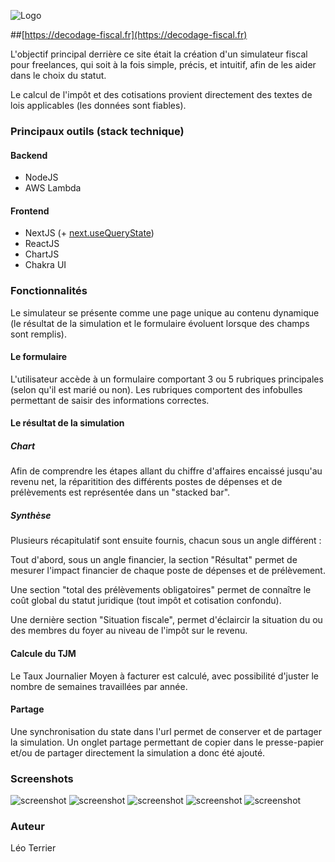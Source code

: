 ![Logo](public/logo-og.png?raw=true "Logo")

##[https://decodage-fiscal.fr](https://decodage-fiscal.fr)

L'objectif principal derrière ce site était la création d'un simulateur fiscal pour freelances, qui soit à la fois simple, précis, et intuitif, afin de les aider dans le choix du statut.

Le calcul de l'impôt et des cotisations provient directement des textes de lois applicables (les données sont fiables).

### Principaux outils (stack technique)

#### Backend
* NodeJS
* AWS Lambda

#### Frontend
* NextJS (+ [next.useQueryState](https://www.npmjs.com/package/next-usequerystate))
* ReactJS
* ChartJS
* Chakra UI

### Fonctionnalités
Le simulateur se présente comme une page unique au contenu dynamique (le résultat de la simulation et le formulaire évoluent lorsque des champs sont remplis).

#### Le formulaire
L'utilisateur accède à un formulaire comportant 3 ou 5 rubriques principales (selon qu'il est marié ou non). Les rubriques comportent des infobulles permettant de saisir des informations correctes.

#### Le résultat de la simulation

##### Chart
Afin de comprendre les étapes allant du chiffre d'affaires encaissé jusqu'au revenu net, la réparitition des différents postes de dépenses et de prélèvements est représentée dans un "stacked bar".

##### Synthèse
Plusieurs récapitulatif sont ensuite fournis, chacun sous un angle différent :

Tout d'abord, sous un angle financier, la section "Résultat" permet de mesurer l'impact financier de chaque poste de dépenses et de prélèvement.

Une section "total des prélèvements obligatoires" permet de connaître le coût global du statut juridique (tout impôt et cotisation confondu).

Une dernière section "Situation fiscale", permet d'éclaircir la situation du ou des membres du foyer au niveau de l'impôt sur le revenu.

#### Calcule du TJM
Le Taux Journalier Moyen à facturer est calculé, avec possibilité d'juster le nombre de semaines travaillées par année.

#### Partage
Une synchronisation du state dans l'url permet de conserver et de partager la simulation. Un onglet partage permettant de copier dans le presse-papier et/ou de partager directement la simulation a donc été ajouté.

### Screenshots
![screenshot](screenshots/screen6.png?raw=true "screenshot")
![screenshot](screenshots/screen5.png?raw=true "screenshot")
![screenshot](screenshots/screen4.png?raw=true "screenshot")
![screenshot](screenshots/screen3.png?raw=true "screenshot")
![screenshot](screenshots/screen1.png?raw=true "screenshot")

### Auteur
Léo Terrier